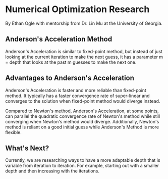 # Numerical Optimization Research

By Ethan Ogle with mentorship from Dr. Lin Mu at the University of Georgia.

## Anderson's Acceleration Method

Anderson's Acceleration is similar to fixed-point method, but instead of just looking at the current iteration to make the next guess, it has a parameter m = depth that looks at the past m guesses to make the next one.

## Advantages to Anderson's Acceleration

Anderson's Acceleration is faster and more reliable than fixed-point method. It typically has a faster convergence rate of super-linear and converges to the solution when fixed-point method would diverge instead. 

Compared to Newton's method, Anderson's Acceleration, at some points, can parallel the quadratic convergence rate of Newton's method while still converging when Newton's method would diverge. Additionally, Newton's method is reliant on a good initial guess while Anderson's Method is more flexible.

## What's Next?

Currently, we are researching ways to have a more adaptable depth that is variable from iteration to iteration. For example, starting out with a smaller depth and then increasing with the iterations.
